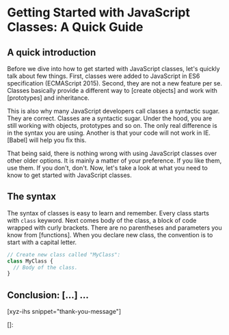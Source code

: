 # Getting Started with JavaScript Classes: A Quick Guide
<!--more-->
<!--
Table of Contents:
-->

## A quick introduction

Before we dive into how to get started with JavaScript classes, let's quickly talk about few things. First, classes were added to JavaScript in ES6 specification (ECMAScript 2015). Second, they are not a new feature per se. Classes basically provide a different way to [create objects] and work with [prototypes] and inheritance.

This is also why many JavaScript developers call classes a syntactic sugar. They are correct. Classes are a syntactic sugar. Under the hood, you are still working with objects, prototypes and so on. The only real difference is in the syntax you are using. Another is that your code will not work in IE. [Babel] will help you fix this.

That being said, there is nothing wrong with using JavaScript classes over other older options. It is mainly a matter of your preference. If you like them, use them. If you don't, don't. Now, let's take a look at what you need to know to get started with JavaScript classes.

## The syntax

The syntax of classes is easy to learn and remember. Every class starts with `class` keyword. Next comes body of the class, a block of code wrapped with curly brackets. There are no parentheses and parameters you know from [functions]. When you declare new class, the convention is to start with a capital letter.

```JavaScript
// Create new class called "MyClass":
class MyClass {
  // Body of the class.
}
```

## Conclusion: [...] ...

[xyz-ihs snippet="thank-you-message"]

<!-- ### Links -->
[]:

<!--
### Meta:
-
-->

<!--
### Keywords:
- getting started with JavaScript Classes
- JavaScript Classes
-->

<!--
### Resources:
-
-->
